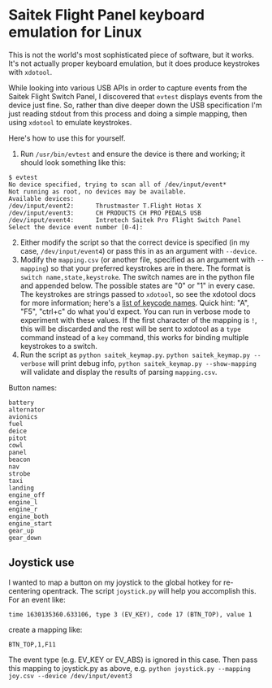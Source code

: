 # Saitek Flight Panel keyboard emulation for Linux

This is not the world's most sophisticated piece of software, but it works. It's not actually proper keyboard emulation, but it does produce keystrokes with `xdotool`. 

While looking into various USB APIs in order to capture events from the Saitek Flight Switch Panel, I discovered that `evtest` displays events from the device just fine. So, rather than dive deeper down the USB specification I'm just reading stdout from this process and doing a simple mapping, then using `xdotool` to emulate keystrokes. 

Here's how to use this for yourself.

1. Run `/usr/bin/evtest` and ensure the device is there and working; it should look something like this:

```
$ evtest
No device specified, trying to scan all of /dev/input/event*
Not running as root, no devices may be available.
Available devices:
/dev/input/event2:      Thrustmaster T.Flight Hotas X
/dev/input/event3:      CH PRODUCTS CH PRO PEDALS USB 
/dev/input/event4:      Intretech Saitek Pro Flight Switch Panel
Select the device event number [0-4]: 
```
2. Either modify the script so that the correct device is specified (in my case, `/dev/input/event4`) or pass this in as an argument with `--device`.
3. Modify the `mapping.csv` (or another file, specified as an argument with `--mapping`) so that your preferred keystrokes are in there. The format is `switch name,state,keystroke`. The switch names are in the python file and appended below. The possible states are "0" or "1" in every case. The keystrokes are strings passed to `xdotool`, so see the xdotool docs for more information; here's a [list of keycode names](https://gitlab.com/cunidev/gestures/-/wikis/xdotool-list-of-key-codes). Quick hint: "A", "F5", "ctrl+c" do what you'd expect. You can run in verbose mode to experiment with these values. If the first character of the mapping is `!`, this will be discarded and the rest will be sent to xdotool as a `type` command instead of a `key` command, this works for binding multiple keystrokes to a switch.
4. Run the script as `python saitek_keymap.py`. `python saitek_keymap.py --verbose` will print debug info, `python saitek_keymap.py --show-mapping` will validate and display the results of parsing `mapping.csv`.

Button names:
```
battery
alternator
avionics
fuel
deice
pitot
cowl
panel
beacon
nav
strobe
taxi
landing
engine_off
engine_l
engine_r
engine_both
engine_start
gear_up
gear_down
```

## Joystick use
I wanted to map a button on my joystick to the global hotkey for re-centering opentrack. The script `joystick.py` will help you accomplish this. For an event like:

```
time 1630135360.633106, type 3 (EV_KEY), code 17 (BTN_TOP), value 1
```

create a mapping like:

```
BTN_TOP,1,F11
```

The event type (e.g. EV_KEY or EV_ABS) is ignored in this case. Then pass this mapping to joystick.py as above, e.g. `python joystick.py --mapping joy.csv --device /dev/input/event3` 
